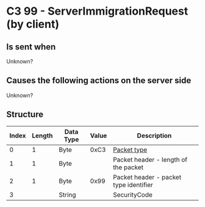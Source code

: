 # C3 99 - ServerImmigrationRequest (by client)

## Is sent when

Unknown?

## Causes the following actions on the server side

Unknown?

## Structure

| Index | Length | Data Type | Value | Description |
|-------|--------|-----------|-------|-------------|
| 0 | 1 |   Byte   | 0xC3  | [Packet type](PacketTypes.md) |
| 1 | 1 |    Byte   |      | Packet header - length of the packet |
| 2 | 1 |    Byte   | 0x99  | Packet header - packet type identifier |
| 3 |  | String |  | SecurityCode |